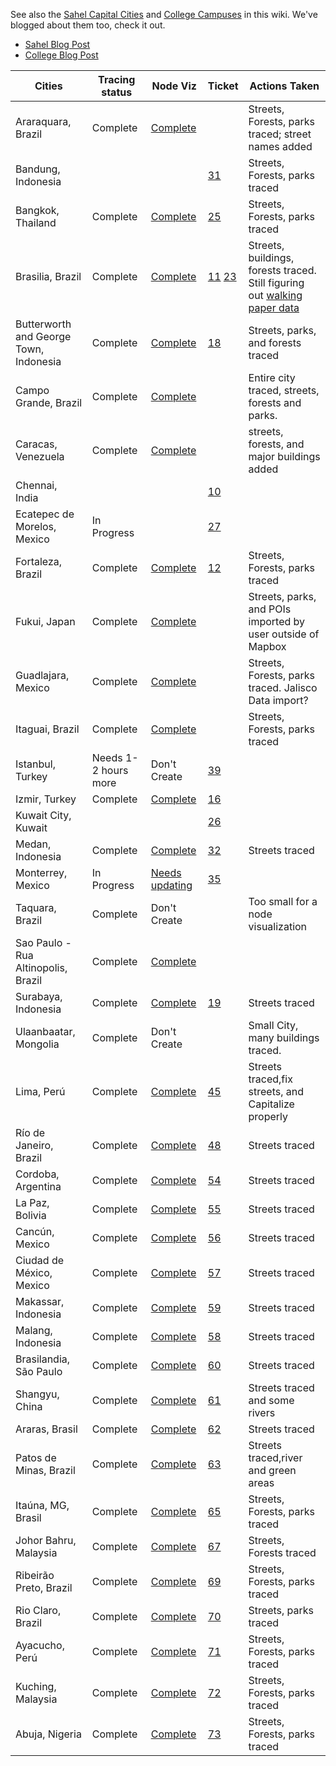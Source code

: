See also the [Sahel Capital Cities](https://github.com/mapbox/mapping/wiki/Sahel-Priorities) and [College Campuses](https://github.com/mapbox/mapping/wiki/College-Campuses) in this wiki. We've blogged about them too, check it out.
 - [Sahel Blog Post](https://github.com/mapbox/mapping/wiki/Sahel-Priorities)
 - [College Blog Post](http://mapbox.com/blog/open-mapping-college-campuses/)

**Cities** | **Tracing status** | **Node Viz** | **Ticket** | **Actions Taken**
--- | --- | --- | --- | --- 
Araraquara, Brazil | Complete | [Complete](http://dl.dropbox.com/u/56438767/osm-tracing/visualizations/araraquara-final.png) | | Streets, Forests, parks traced; street names added |
Bandung, Indonesia | | | [31] | Streets, Forests, parks traced
Bangkok, Thailand | Complete | [Complete](http://dl.dropbox.com/u/56438767/osm-tracing/visualizations/bangkok-2-final.png) | [25] | Streets, Forests, parks traced
Brasilia, Brazil | Complete | [Complete](http://i.imgur.com/Sor7A.png) | [11] [23] | Streets, buildings, forests traced. Still figuring out [walking paper data] | 
Butterworth and George Town, Indonesia | Complete | [Complete](https://a248.e.akamai.net/camo.github.com/a7888b3adc9d94d2080d1f25e5fa3a4e3aebd2e1/687474703a2f2f692e696d6775722e636f6d2f56533774332e706e67) | [18] | Streets, parks, and forests traced
Campo Grande, Brazil | Complete | [Complete](http://dl.dropbox.com/u/56438767/osm-tracing/visualizations/campo-grande-final.png) | | Entire city traced, streets, forests and parks.
Caracas, Venezuela | Complete | [Complete](http://dl.dropbox.com/u/56438767/osm-tracing/visualizations/caracas-final.png) | | streets, forests, and major buildings added
Chennai, India | | | [10] |
Ecatepec de Morelos, Mexico | In Progress | | [27] |
Fortaleza, Brazil | Complete | [Complete](http://i.imgur.com/TZXTD.png) | [12] | Streets, Forests, parks traced
Fukui, Japan | Complete | [Complete](http://dl.dropbox.com/u/56438767/osm-tracing/visualizations/fukui.png) | | Streets, parks, and POIs imported by user outside of Mapbox
Guadlajara, Mexico | Complete | [Complete](http://dl.dropbox.com/u/56438767/osm-tracing/visualizations/guad-final.png) | | Streets, Forests, parks traced. Jalisco Data import? 
Itaguai, Brazil | Complete | [Complete](http://dl.dropbox.com/u/56438767/osm-tracing/visualizations/itaguai-final.png) | | Streets, Forests, parks traced
Istanbul, Turkey | Needs 1-2 hours more | Don't Create | [39]
Izmir, Turkey | Complete | [Complete](http://dl.dropbox.com/u/56438767/osm-tracing/visualizations/izmir-final.png) | [16]
Kuwait City, Kuwait | | | [26]
Medan, Indonesia | Complete | [Complete](http://i.imgur.com/mQwEQ.png) | [32] | Streets traced
Monterrey, Mexico | In Progress | [Needs updating](http://dl.dropbox.com/u/56438767/osm-tracing/visualizations/monterrey.png) | [35]
Taquara, Brazil | Complete | Don't Create | | Too small for a node visualization 
Sao Paulo - Rua Altinopolis, Brazil | Complete | [Complete](http://dl.dropbox.com/u/56438767/osm-tracing/visualizations/sao-paulo-final.png) |
Surabaya, Indonesia | Complete | [Complete](http://i.imgur.com/dFIs6.png) | [19] | Streets traced
Ulaanbaatar, Mongolia | Complete | Don't Create |  | Small City, many buildings traced.
Lima, Perú| Complete |  [Complete](http://dl.dropbox.com/u/43116811/Lima/lima-way-user.png) |  [45] | Streets traced,fix streets, and Capitalize properly
Río de Janeiro, Brazil| Complete |  [Complete](https://dl.dropbox.com/u/479174/hosting/rio-june.png) |  [48] | Streets traced
Cordoba, Argentina| Complete |  [Complete](http://dl.dropbox.com/u/43116811/Argentina/Cordoba_9cf5ac.png) |  [54] | Streets traced
La Paz, Bolivia| Complete |  [Complete](http://dl.dropbox.com/u/43116811/La%20Paz/LaPazBolivia.png) |  [55] | Streets traced
Cancún, Mexico| Complete |  [Complete](http://dl.dropbox.com/u/43116811/Canc%C3%BAn/CancunMexico_final.png) |  [56] | Streets traced
Ciudad de México, Mexico| Complete |  [Complete](http://dl.dropbox.com/u/43116811/Mexico/ciudaddeMexico.png) |  [57] | Streets traced
Makassar, Indonesia| Complete |  [Complete](http://dl.dropbox.com/u/43116811/Indonesia/MakassarIndonesia.png) |  [59] | Streets traced
Malang, Indonesia| Complete |  [Complete](http://dl.dropbox.com/u/43116811/Indonesia/MalangIndonesia.png) |  [58] | Streets traced
Brasilandia, São Paulo| Complete |  [Complete](http://dl.dropbox.com/u/43116811/Sao%20Paulo/BraslandiaSaoPaulo_final.png) |  [60] | Streets traced
Shangyu, China| Complete |  [Complete](http://dl.dropbox.com/u/43116811/china/ShangyuChina.png) |  [61] | Streets traced and some rivers
Araras, Brasil| Complete |  [Complete](http://dl.dropbox.com/u/43116811/Brasil/ArarasBrasil.png) |  [62] | Streets traced
Patos de Minas, Brazil| Complete |  [Complete](http://dl.dropbox.com/u/43116811/Brasil/PatosdeMinasBrasil.png) |  [63] | Streets traced,river and green areas
Itaúna, MG, Brasil| Complete |  [Complete](http://dl.dropbox.com/u/43116811/Brasil/ItaunaBrazil.png) |  [65] | Streets, Forests, parks traced
Johor Bahru, Malaysia| Complete |  [Complete](http://dl.dropbox.com/u/43116811/Malaysia/JohorBahruMalaysia.png) |  [67] | Streets, Forests traced
Ribeirão Preto, Brazil| Complete |  [Complete](http://dl.dropbox.com/u/43116811/Brasil/RibeiraoPretoBrazil.png) |  [69] | Streets, Forests, parks traced
Rio Claro, Brazil| Complete |  [Complete](http://dl.dropbox.com/u/43116811/Brasil/rioclarobrazil_522a8d.png) |  [70] | Streets, parks traced
Ayacucho, Perú| Complete |  [Complete](http://dl.dropbox.com/u/43116811/ayacucho/Ayacucho%20final.png) |  [71] |  Streets, Forests, parks traced
Kuching, Malaysia| Complete |  [Complete](http://dl.dropbox.com/u/43116811/Malaysia/KuchingMalaysia.png) |  [72] |  Streets, Forests, parks traced
Abuja, Nigeria| Complete |  [Complete](http://dl.dropbox.com/u/43116811/Nigeria/AbujaNigeri.png) |  [73] |  Streets, Forests, parks traced

[10]:https://github.com/mapbox/mapping/issues/10
[11]:https://github.com/mapbox/mapping/issues/11
[12]:https://github.com/mapbox/mapping/issues/12
[16]:https://github.com/mapbox/mapping/issues/16
[18]:https://github.com/mapbox/mapping/issues/18
[19]:https://github.com/mapbox/mapping/issues/19
[23]:https://github.com/mapbox/mapping/issues/23
[25]:https://github.com/mapbox/mapping/issues/25
[26]:https://github.com/mapbox/mapping/issues/26
[27]:https://github.com/mapbox/mapping/issues/27
[31]:https://github.com/mapbox/mapping/issues/31
[32]:https://github.com/mapbox/mapping/issues/32
[35]:https://github.com/mapbox/mapping/issues/35
[39]:https://github.com/mapbox/mapping/issues/39
[63]:https://github.com/mapbox/mapping/issues/63
[45]:https://github.com/mapbox/mapping/issues/45
[48]:https://github.com/mapbox/mapping/issues/48
[54]:https://github.com/mapbox/mapping/issues/54
[55]:https://github.com/mapbox/mapping/issues/55
[56]:https://github.com/mapbox/mapping/issues/56
[57]:https://github.com/mapbox/mapping/issues/57
[58]:https://github.com/mapbox/mapping/issues/58
[59]:https://github.com/mapbox/mapping/issues/59
[60]:https://github.com/mapbox/mapping/issues/60
[61]:https://github.com/mapbox/mapping/issues/61
[62]:https://github.com/mapbox/mapping/issues/62
[63]:https://github.com/mapbox/mapping/issues/63
[65]:https://github.com/mapbox/mapping/issues/65
[67]:https://github.com/mapbox/mapping/issues/67
[69]:https://github.com/mapbox/mapping/issues/69
[70]:https://github.com/mapbox/mapping/issues/70
[71]:https://github.com/mapbox/mapping/issues/71
[72]:https://github.com/mapbox/mapping/issues/72
[73]:https://github.com/mapbox/mapping/issues/73
[walking paper data]:https://github.com/mapbox/mapping/issues/38